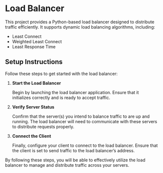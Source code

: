# Load Balancer

This project provides a Python-based load balancer designed to distribute traffic efficiently. It supports dynamic load balancing algorithms, including:

- Least Connect
- Weighted Least Connect
- Least Response Time

## Setup Instructions

Follow these steps to get started with the load balancer:

1. **Start the Load Balancer**

   Begin by launching the load balancer application. Ensure that it initializes correctly and is ready to accept traffic.

2. **Verify Server Status**

   Confirm that the server(s) you intend to balance traffic to are up and running. The load balancer will need to communicate with these servers to distribute requests properly.

3. **Connect the Client**

   Finally, configure your client to connect to the load balancer. Ensure that the client is set to send traffic to the load balancer’s address.

By following these steps, you will be able to effectively utilize the load balancer to manage and distribute traffic across your servers.
